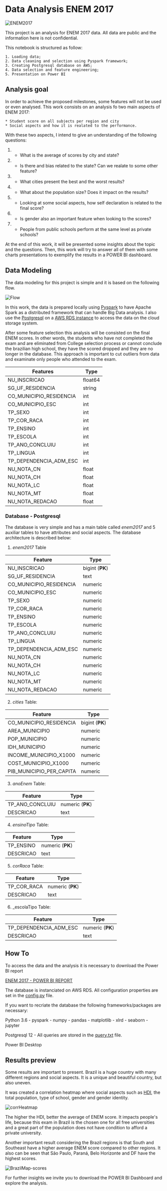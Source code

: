 # Data Analysis ENEM 2017


![ENEM2017](img/enem-2017.png)

This project is an analysis for ENEM 2017 data. All data are public and the information here is not confidential.

This notebook is structured as follow:

    1. Loading data;
    2. Data cleaning and selection using Pyspark framework;
    3. Creating Postgresql database on AWS;
    4. Data selection and feature engineering;
    5. Presentation on Power BI
    
    
## Analysis goal

In order to achieve the proposed milestones, some features will not be used or even analysed. This work consists on an analysis fo two main aspects of ENEM 2017:

    * Student score on all subjects per region and city
    * Social aspects and how it is realated to the performance.
    
With these two aspects, I intend to give an understanding of the following questions:

1. - What is the average of scores by city and state?
2. - Is there and bias related to the state? Can we realate to some other feature?
3. - What cities present the best and the worst results?
4. - What about the population size? Does it impact on the results?
5. - Looking at some social aspects, how self declaration is related to the final score?
6. - Is gender also an important feature when looking to the scores?
7. - People from public schools perform at the same level as private schools?

At the end of this work, it will be presented some insights about the topic and the questions. Then, this work will try to answer all of them with some charts presentations to exemplify the results in a POWER BI dashboard.


## Data Modeling

The data modeling for this project is simple and it is based on the following flow.

![Flow](https://github.com/ThiagoGrabe/ENEM2017/blob/master/img/ENEM2017%20-%20DataFlow.png)

In this work, the data is prepared locally using [Pyspark](https://spark.apache.org/docs/latest/api/python/index.html) to have Apache Spark as a distributed framework that can handle Big Data analysis. I also use the [Postgresql](https://www.postgresql.org/) on a [AWS RDS instance](https://aws.amazon.com/pt/rds/postgresql/?trk=ps_a131L0000083bBMQAY&trkCampaign=pac_ps_Q1_120_RDS_PDP_P_NBrand_BR&sc_channel=ps&sc_campaign=pac_q1-1-2020_paidsearch_RDS_OpenSource_BR&sc_outcome=PaaS_Digital_Marketing&sc_geo=LATAM&sc_country=BR&sc_publisher=Google&sc_category=Database&sc_detail=postgres&sc_content=postgresql_e&sc_matchtype=e&sc_segment=448680794859&sc_medium=PAC-PaaS-P|PS-GO|Non-Brand|Desktop|PA|Database|RDS|BR|PT|Text&s_kwcid=AL!4422!3!448680794859!e!!g!!postgres&ef_id=CjwKCAjw1ej5BRBhEiwAfHyh1DPYrvfUO0dzYrntUhupo-dV_jUJiIBZ3yXwRd6xNMQW6GSEsOgvSBoCLEQQAvD_BwE:G:s&s_kwcid=AL!4422!3!448680794859!e!!g!!postgres) to access the data on the cloud storage system.

After some feature selection this analysis will be consisted on the final ENEM scores. In other words, the students who have not completed the exam and are eliminated from College selection process or cannot conclude the brazilian high school, they have the scored dropped and they are no longer in the database. This approach is important to cut outliers from data and examinate only people who attended to the exam.

| Features  | Type |
| ------------- | ------------- |
|NU_INSCRICAO           |float64|
|SG_UF_RESIDENCIA       |string|
|CO_MUNICIPIO_RESIDENCIA|int|
|CO_MUNICIPIO_ESC|int|
|TP_SEXO|int|
|TP_COR_RACA|int|
|TP_ENSINO|int|
|TP_ESCOLA|int|
|TP_ANO_CONCLUIU|int|
|TP_LINGUA|int|
|TP_DEPENDENCIA_ADM_ESC|int|
|NU_NOTA_CN|float|
|NU_NOTA_CH|float|
|NU_NOTA_LC|float|
|NU_NOTA_MT|float|
|NU_NOTA_REDACAO|float|

### Database - Postgresql

The database is very simple and has a main table called _enem2017_ and 5 auxiliar tables to have attributes and social aspects. The database architecture is described below:

1. _enem2017_ Table

| Feature  | Type |
| ------------- | ------------- |
|NU_INSCRICAO           |bigint (__PK__)|
|SG_UF_RESIDENCIA       |text|
|CO_MUNICIPIO_RESIDENCIA|numeric|
|CO_MUNICIPIO_ESC|numeric|
|TP_SEXO|numeric|
|TP_COR_RACA|numeric|
|TP_ENSINO|numeric|
|TP_ESCOLA|numeric|
|TP_ANO_CONCLUIU|numeric|
|TP_LINGUA|numeric|
|TP_DEPENDENCIA_ADM_ESC|numeric|
|NU_NOTA_CN|numeric|
|NU_NOTA_CH|numeric|
|NU_NOTA_LC|numeric|
|NU_NOTA_MT|numeric|
|NU_NOTA_REDACAO|numeric|

2. _cities_ Table:

| Feature  | Type |
| ------------- | ------------- |
|CO_MUNICIPIO_RESIDENCIA  |bigint (__PK__)|
|AREA_MUNICIPIO       |numeric|
|POP_MUNICIPIO|numeric|
|IDH_MUNICIPIO|numeric|
|INCOME_MUNICIPIO_X1000|numeric|
|COST_MUNICIPIO_X1000   |numeric|
|PIB_MUNICIPIO_PER_CAPITA|numeric|

3. _anoEnem_ Table:

| Feature  | Type |
| ------------- | ------------- |
|TP_ANO_CONCLUIU       |numeric (__PK__)|
|DESCRICAO|text|

4. _ensinoTipo_ Table:

| Feature  | Type |
| ------------- | ------------- |
|TP_ENSINO       |numeric (__PK__)|
|DESCRICAO|text|

5. _corRaca_ Table:

| Feature  | Type |
| ------------- | ------------- |
|TP_COR_RACA       |numeric (__PK__)|
|DESCRICAO|text|

6. _escolaTipo Table:

| Feature  | Type |
| ------------- | ------------- |
|TP_DEPENDENCIA_ADM_ESC       |numeric (__PK__)|
|DESCRICAO|text|


## How To

To access the data and the analysis it is necessary to download the Power BI report

   [ENEM 2017 - POWER BI REPORT](https://github.com/ThiagoGrabe/ENEM2017/blob/master/enem2017_Report.pbix)
    
The database is instanciated on AWS RDS. All configuration properties are set in the [config.py](https://github.com/ThiagoGrabe/ENEM2017/blob/master/config.py) file.

If you want to recriate the database the following frameworks/packages are necessary:

 Python 3.6
        - pyspark
        - numpy
        - pandas
        - matplotlib
        - xlrd
        - seaborn
        - jupyter
        
 Postgresql 12
    -   All queries are stored in the [query.txt](https://github.com/ThiagoGrabe/ENEM2017/blob/master/query.txt) file.
        
 Power BI Desktop
     
 
     
 ## Results preview
 
Some results are important to present. Brazil is a huge country with many different regions and social aspects. It is a unique and beautiful country, but also uneven.

It was created a correlation heatmap where social aspects such as [HDI](http://hdr.undp.org/en/content/human-development-index-hdi), the total population, type of school, gender and gender identity.

![corrHeatmap](https://github.com/ThiagoGrabe/ENEM2017/blob/master/img/CorrelationHeatmap.png)

The higher the HDI, better the average of ENEM score. It impacts people's life, because this exam in Brazil is the chosen one for all free universities and a great part of the population does not have condition to afford a private university.

Another important result considering the Brazil regions is that South and Southeast have a higher average ENEM score compared to other regions. It also can be seen that São Paulo, Paraná, Belo Horizonte and DF have the highest scores.

![BrazilMap-scores](https://github.com/ThiagoGrabe/ENEM2017/blob/master/img/BrazilMap-ENEMscore.png)


For further insights we invite you to download the POWER BI Dashboard and explore the analysis.
